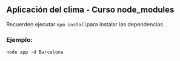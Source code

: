 ## Aplicación del clima - Curso node_modules

Recuerden ejecutar ``` npm install ```para instalar las dependencias

### Ejemplo:

```
node app -d Barcelona

```
